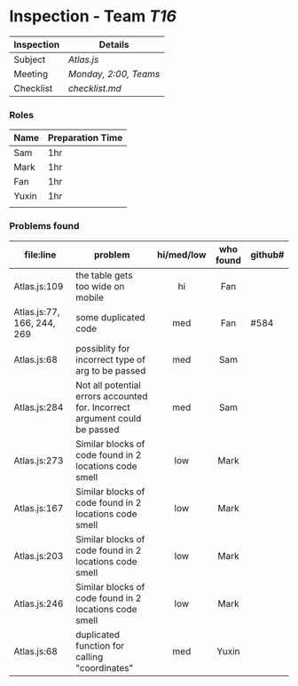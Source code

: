 # Inspection - Team *T16* 
 
| Inspection | Details |
| ----- | ----- |
| Subject | *Atlas.js* |
| Meeting | *Monday, 2:00, Teams* |
| Checklist | *checklist.md* |

### Roles

| Name | Preparation Time |
| ---- | ---- |
|  Sam  | 1hr |  
|  Mark | 1hr |
|  Fan | 1hr |
|  Yuxin | 1hr |
|  |  |

### Problems found

| file:line | problem | hi/med/low | who found | github#  |
| --- | --- | :---: | :---: | --- |
| Atlas.js:109 | the table gets too wide on mobile| hi | Fan| |
| Atlas.js:77, 166, 244, 269 | some duplicated code| med | Fan| #584|
| Atlas.js:68 | possiblity for incorrect type of arg to be passed | med | Sam | |
|  Atlas.js:284 | Not all potential errors accounted for. Incorrect argument could be passed | med | Sam | |
|  Atlas.js:273 | Similar blocks of code found in 2 locations code smell | low | Mark | |
|  Atlas.js:167 | Similar blocks of code found in 2 locations code smell | low | Mark | |
|  Atlas.js:203 | Similar blocks of code found in 2 locations code smell | low | Mark | |
|  Atlas.js:246 | Similar blocks of code found in 2 locations code smell | low | Mark | |
| Atlas.js:68 | duplicated function for calling "coordinates"| med | Yuxin| |
